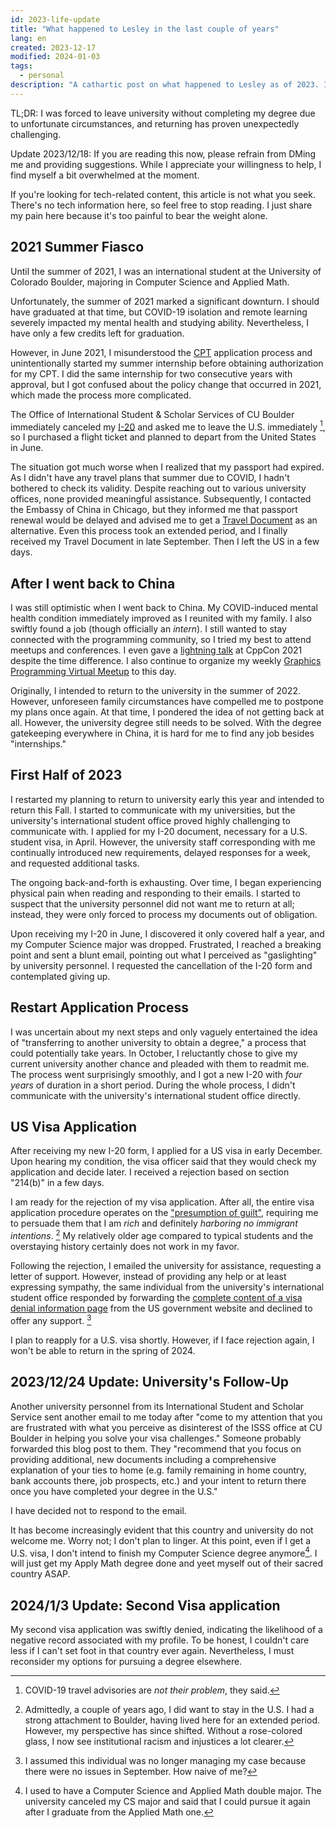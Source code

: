 ```yaml
---
id: 2023-life-update
title: "What happened to Lesley in the last couple of years"
lang: en
created: 2023-12-17
modified: 2024-01-03
tags:
  - personal
description: "A cathartic post on what happened to Lesley as of 2023. It includes why I left college, what kept me from returning, and what my life has been like since."
---
```


TL;DR: I was forced to leave university without completing my degree due to unfortunate circumstances, and returning has proven unexpectedly challenging.

Update 2023/12/18: If you are reading this now, please refrain from DMing me and providing suggestions. While I appreciate your willingness to help, I find myself a bit overwhelmed at the moment.

If you're looking for tech-related content, this article is not what you seek. There's no tech information here, so feel free to stop reading. I just share my pain here because it's too painful to bear the weight alone.

## 2021 Summer Fiasco

Until the summer of 2021, I was an international student at the University of Colorado Boulder, majoring in Computer Science and Applied Math.

Unfortunately, the summer of 2021 marked a significant downturn. I should have graduated at that time, but COVID-19 isolation and remote learning severely impacted my mental health and studying ability. Nevertheless, I have only a few credits left for graduation.

However, in June 2021, I misunderstood the [CPT](https://en.wikipedia.org/wiki/Curricular_Practical_Training) application process and unintentionally started my summer internship before obtaining authorization for my CPT. I did the same internship for two consecutive years with approval, but I got confused about the policy change that occurred in 2021, which made the process more complicated.

The Office of International Student & Scholar Services of CU Boulder immediately canceled my [I-20](<https://en.wikipedia.org/wiki/I-20_(form)>) and asked me to leave the U.S. immediately [^1], so I purchased a flight ticket and planned to depart from the United States in June.

[^1]: COVID-19 travel advisories are _not their problem_, they said.

The situation got much worse when I realized that my passport had expired. As I didn't have any travel plans that summer due to COVID, I hadn't bothered to check its validity. Despite reaching out to various university offices, none provided meaningful assistance. Subsequently, I contacted the Embassy of China in Chicago, but they informed me that passport renewal would be delayed and advised me to get a [Travel Document](https://en.wikipedia.org/wiki/Chinese_Travel_Document) as an alternative. Even this process took an extended period, and I finally received my Travel Document in late September. Then I left the US in a few days.

## After I went back to China

I was still optimistic when I went back to China. My COVID-induced mental health condition immediately improved as I reunited with my family. I also swiftly found a job (though officially an _intern_). I still wanted to stay connected with the programming community, so I tried my best to attend meetups and conferences. I even gave a [lightning talk](https://youtu.be/EwC8JIJqlMc?si=Rc19yOBfGRVz4gHE) at CppCon 2021 despite the time difference. I also continue to organize my weekly [Graphics Programming Virtual Meetup](https://www.meetup.com/graphics-programming-virtual-meetup/) to this day.

Originally, I intended to return to the university in the summer of 2022. However, unforeseen family circumstances have compelled me to postpone my plans once again. At that time, I pondered the idea of not getting back at all. However, the university degree still needs to be solved. With the degree gatekeeping everywhere in China, it is hard for me to find any job besides "internships."

## First Half of 2023

I restarted my planning to return to university early this year and intended to return this Fall. I started to communicate with my universities, but the university's international student office proved highly challenging to communicate with. I applied for my I-20 document, necessary for a U.S. student visa, in April. However, the university staff corresponding with me continually introduced new requirements, delayed responses for a week, and requested additional tasks.

The ongoing back-and-forth is exhausting. Over time, I began experiencing physical pain when reading and responding to their emails. I started to suspect that the university personnel did not want me to return at all; instead, they were only forced to process my documents out of obligation.

Upon receiving my I-20 in June, I discovered it only covered half a year, and my Computer Science major was dropped. Frustrated, I reached a breaking point and sent a blunt email, pointing out what I perceived as "gaslighting" by university personnel. I requested the cancellation of the I-20 form and contemplated giving up.

## Restart Application Process

I was uncertain about my next steps and only vaguely entertained the idea of "transferring to another university to obtain a degree," a process that could potentially take years. In October, I reluctantly chose to give my current university another chance and pleaded with them to readmit me. The process went surprisingly smoothly, and I got a new I-20 with _four years_ of duration in a short period. During the whole process, I didn't communicate with the university's international student office directly.

## US Visa Application

After receiving my new I-20 form, I applied for a US visa in early December. Upon hearing my condition, the visa officer said that they would check my application and decide later. I received a rejection based on section "214(b)" in a few days.

I am ready for the rejection of my visa application. After all, the entire visa application procedure operates on the ["presumption of guilt"](https://en.wikipedia.org/wiki/Presumption_of_guilt), requiring me to persuade them that I am _rich_ and definitely _harboring no immigrant intentions_. [^2] My relatively older age compared to typical students and the overstaying history certainly does not work in my favor.

[^2]: Admittedly, a couple of years ago, I did want to stay in the U.S. I had a strong attachment to Boulder, having lived here for an extended period. However, my perspective has since shifted. Without a rose-colored glass, I now see institutional racism and injustices a lot clearer.

Following the rejection, I emailed the university for assistance, requesting a letter of support. However, instead of providing any help or at least expressing sympathy, the same individual from the university's international student office responded by forwarding the [complete content of a visa denial information page](https://travel.state.gov/content/travel/en/us-visas/visa-information-resources/visa-denials.html) from the US government website and declined to offer any support. [^3]

[^3]: I assumed this individual was no longer managing my case because there were no issues in September. How naive of me?

I plan to reapply for a U.S. visa shortly. However, if I face rejection again, I won't be able to return in the spring of 2024.

## 2023/12/24 Update: University's Follow-Up

Another university personnel from its International Student and Scholar Service sent another email to me today after "come to my attention that you are frustrated with what you perceive as disinterest of the ISSS office at CU Boulder in helping you solve your visa challenges." Someone probably forwarded this blog post to them. They "recommend that you focus on providing additional, new documents including a comprehensive explanation of your ties to home (e.g. family remaining in home country, bank accounts there, job prospects, etc.) and your intent to return there once you have completed your degree in the U.S."

I have decided not to respond to the email.

It has become increasingly evident that this country and university do not welcome me. Worry not; I don't plan to linger. At this point, even if I get a U.S. visa, I don't intend to finish my Computer Science degree anymore[^4]. I will just get my Apply Math degree done and yeet myself out of their sacred country ASAP.

[^4]: I used to have a Computer Science and Applied Math double major. The university canceled my CS major and said that I could pursue it again after I graduate from the Applied Math one.

## 2024/1/3 Update: Second Visa application

My second visa application was swiftly denied, indicating the likelihood of a negative record associated with my profile. To be honest, I couldn't care less if I can't set foot in that country ever again. Nevertheless, I must reconsider my options for pursuing a degree elsewhere.
